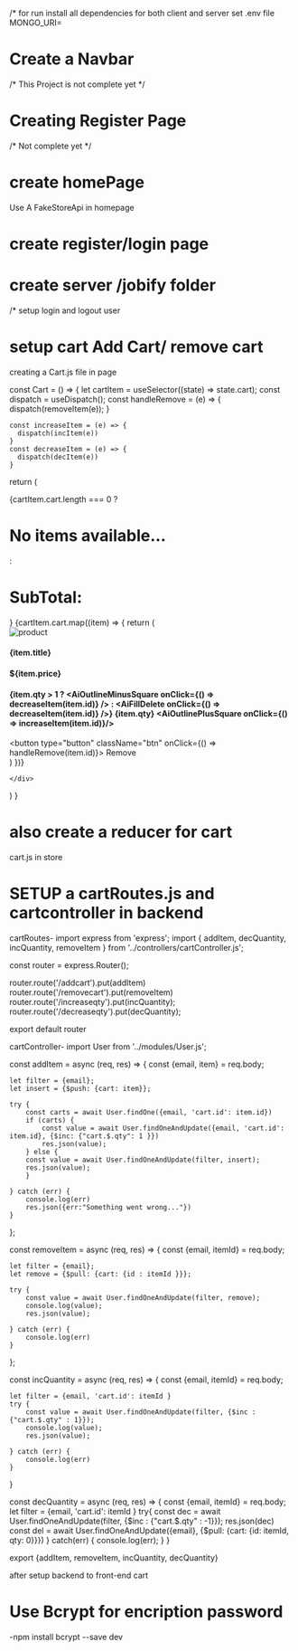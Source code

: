 /* for run install all dependencies  for both client and server
set .env file MONGO_URI=<mongo uri>


# Create a Navbar 

/* This Project is not complete yet */
# Creating Register Page
/* Not complete yet */

# create homePage 
Use A FakeStoreApi in homepage

# create register/login page

# create server /jobify folder

/* setup login and logout user 

# setup cart Add Cart/ remove cart

creating a Cart.js file in page 

 const Cart = () => {
    let cartItem = useSelector((state) => state.cart);
    const dispatch = useDispatch();
    const handleRemove = (e) => {
        dispatch(removeItem(e));
    }

    const increaseItem = (e) => {
      dispatch(incItem(e))
    }
    const decreaseItem = (e) => {
      dispatch(decItem(e))
    }

  return (
    <div>
        <NavBar/>
        {cartItem.cart.length === 0 ? <h1>No items available...</h1>: <h1>SubTotal:</h1>}
        {cartItem.cart.map((item) => {
        return (
          <div className="products">
            <img src={item.image} alt="product"/>
            <h4>{item.title}</h4>
            <h4>${item.price}</h4>
            <h4>{item.qty > 1 ? <AiOutlineMinusSquare onClick={() => decreaseItem(item.id)} /> : <AiFillDelete onClick={() => decreaseItem(item.id)} />} {item.qty} <AiOutlinePlusSquare onClick={() => increaseItem(item.id)}/></h4>
            <button type="button"  className="btn" onClick={() => handleRemove(item.id)}> Remove</button>
            </div>
        )
      })}

    </div>
  )
}

 # also create a reducer for cart
 cart.js in store 

 
 # SETUP a cartRoutes.js and cartcontroller in backend 

 cartRoutes-
 import express from 'express';
import { addItem, decQuantity, incQuantity, removeItem } from '../controllers/cartController.js';

const router = express.Router();

router.route('/addcart').put(addItem)
router.route('/removecart').put(removeItem)
router.route('/increaseqty').put(incQuantity);
router.route('/decreaseqty').put(decQuantity);


export default router

cartController-
import User from '../modules/User.js';


const addItem = async (req, res) => {
    const {email, item} = req.body;
    
    let filter = {email};
    let insert = {$push: {cart: item}};

    try {
        const carts = await User.findOne({email, 'cart.id': item.id})
        if (carts) {
            const value = await User.findOneAndUpdate({email, 'cart.id': item.id}, {$inc: {"cart.$.qty": 1 }})
            res.json(value);
        } else {
        const value = await User.findOneAndUpdate(filter, insert);
        res.json(value);
        }

    } catch (err) {
        console.log(err)
        res.json({err:"Something went wrong..."})
    }
};

const removeItem = async (req, res) => {
    const {email, itemId} = req.body;
    
    let filter = {email};
    let remove = {$pull: {cart: {id : itemId }}};

    try {
        const value = await User.findOneAndUpdate(filter, remove);
        console.log(value);
        res.json(value);

    } catch (err) {
        console.log(err)
    }

};


const incQuantity = async (req, res) => {
    const {email, itemId} = req.body;

    let filter = {email, 'cart.id': itemId }
    try {
        const value = await User.findOneAndUpdate(filter, {$inc : {"cart.$.qty" : 1}});
        console.log(value);
        res.json(value);

    } catch (err) {
        console.log(err)
    }
}

const decQuantity = async (req, res) => {
    const {email, itemId} = req.body;
    let filter = {email, 'cart.id': itemId }
    try{
        const dec = await User.findOneAndUpdate(filter, {$inc : {"cart.$.qty" : -1}});
        res.json(dec)
        const del = await User.findOneAndUpdate({email}, {$pull: {cart: {id: itemId, qty: 0}}})
    } catch(err) {
        console.log(err);
    }
}

export {addItem, removeItem, incQuantity, decQuantity}

after setup backend to front-end cart

# Use Bcrypt for encription password
-npm install bcrypt --save dev 